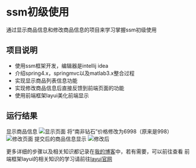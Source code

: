 # ssm初级使用
通过显示商品信息和修改商品信息的项目来学习掌握ssm初级使用

## 项目说明
- 使用ssm框架开发，编辑器是intellij idea
- 介绍spring4.x，springmvc以及matlab3.x整合过程
- 实现显示商品列表信息功能
- 实现修改商品信息后直接反馈到前端页面的功能
- 使用前端框架layui美化前端显示

## 运行结果
显示商品信息
![显示页面](https://github.com/2427595858/ssm-getting-started/blob/master/img/%E6%98%BE%E7%A4%BA%E9%A1%B5%E9%9D%A2.png)
将“南非钻石”价格修改为6998（原来是998）
![修改页面](https://github.com/2427595858/ssm-getting-started/blob/master/img/%E4%BF%AE%E6%94%B9%E9%A1%B5%E9%9D%A2.png)
提交后的商品信息显示
![修改后](https://github.com/2427595858/ssm-getting-started/blob/master/img/%E4%BF%AE%E6%94%B9%E5%90%8E.png)

更多详细的步骤以及相关知识都记录在[我的博客](https://2427595858.github.io/2018/04/03/Spring4-SpringMVC-mybatis%E6%95%B4%E5%90%88/)中，若有需要，可以前往查看
前端框架layui的相关知识的学习请前往[layui官网](http://www.layui.com/)
